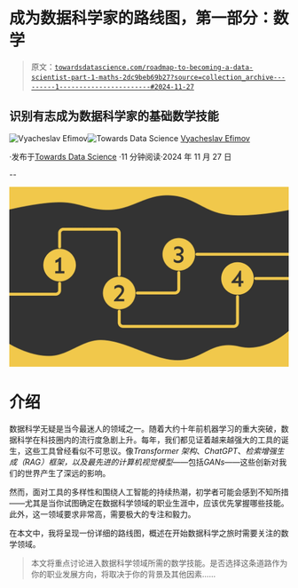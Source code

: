 # 成为数据科学家的路线图，第一部分：数学

> 原文：[`towardsdatascience.com/roadmap-to-becoming-a-data-scientist-part-1-maths-2dc9beb69b27?source=collection_archive---------1-----------------------#2024-11-27`](https://towardsdatascience.com/roadmap-to-becoming-a-data-scientist-part-1-maths-2dc9beb69b27?source=collection_archive---------1-----------------------#2024-11-27)

## **识别有志成为数据科学家的基础数学技能**

[](https://medium.com/@slavahead?source=post_page---byline--2dc9beb69b27--------------------------------)![Vyacheslav Efimov](https://medium.com/@slavahead?source=post_page---byline--2dc9beb69b27--------------------------------)[](https://towardsdatascience.com/?source=post_page---byline--2dc9beb69b27--------------------------------)![Towards Data Science](https://towardsdatascience.com/?source=post_page---byline--2dc9beb69b27--------------------------------) [Vyacheslav Efimov](https://medium.com/@slavahead?source=post_page---byline--2dc9beb69b27--------------------------------)

·发布于[Towards Data Science](https://towardsdatascience.com/?source=post_page---byline--2dc9beb69b27--------------------------------) ·11 分钟阅读·2024 年 11 月 27 日

--

![](img/dcde9a8decd5182578bcc07d08ae3724.png)

# 介绍

数据科学无疑是当今最迷人的领域之一。随着大约十年前机器学习的重大突破，数据科学在科技圈内的流行度急剧上升。每年，我们都见证着越来越强大的工具的诞生，这些工具曾经看似不可思议。像*Transformer 架构*、*ChatGPT*、*检索增强生成（RAG）*框架，以及最先进的*计算机视觉模型*——包括*GANs*——这些创新对我们的世界产生了深远的影响。

然而，面对工具的多样性和围绕人工智能的持续热潮，初学者可能会感到不知所措——尤其是当你试图确定在数据科学领域的职业生涯中，应该优先掌握哪些技能。此外，这一领域要求非常高，需要极大的专注和毅力。

在本文中，我将呈现一份详细的路线图，概述在开始数据科学之旅时需要关注的数学领域。

> 本文将重点讨论进入数据科学领域所需的数学技能。是否选择这条道路作为你的职业发展方向，将取决于你的背景及其他因素……
